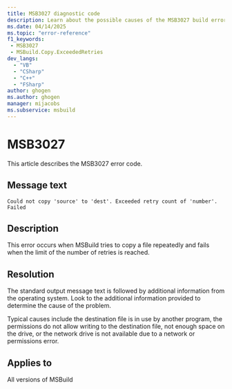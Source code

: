 ```yaml
---
title: MSB3027 diagnostic code
description: Learn about the possible causes of the MSB3027 build error and get troubleshooting tips.
ms.date: 04/14/2025
ms.topic: "error-reference"
f1_keywords:
 - MSB3027
 - MSBuild.Copy.ExceededRetries
dev_langs:
  - "VB"
  - "CSharp"
  - "C++"
  - "FSharp"
author: ghogen
ms.author: ghogen
manager: mijacobs
ms.subservice: msbuild
---
```

# MSB3027

This article describes the MSB3027 error code.

## Message text

`Could not copy 'source' to 'dest'. Exceeded retry count of 'number'. Failed`

## Description

This error occurs when MSBuild tries to copy a file repeatedly and fails when the limit of the number of retries is reached.

## Resolution

The standard output message text is followed by additional information from the operating system. Look to the additional information provided to determine the cause of the problem.

Typical causes include the destination file is in use by another program, the permissions do not allow writing to the destination file, not enough space on the drive, or the network drive is not available due to a network or permissions error.

## Applies to

All versions of MSBuild
